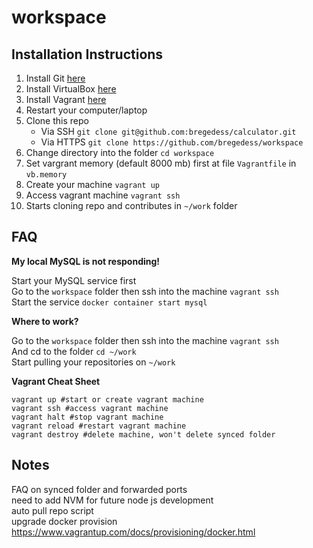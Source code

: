 # workspace

## Installation Instructions

1. Install Git [here](https://git-scm.com/downloads "Install Git")
2. Install VirtualBox [here](https://www.virtualbox.org/wiki/Downloads "Install VirtualBox")
3. Install Vagrant [here](https://www.vagrantup.com/downloads.html "Install Vagrant")
4. Restart your computer/laptop
5. Clone this repo
    *  Via SSH `git clone git@github.com:bregedess/calculator.git`
    *  Via HTTPS `git clone https://github.com/bregedess/workspace`
6. Change directory into the folder `cd workspace`
7. Set vargrant memory (default 8000 mb) first at file `Vagrantfile` in `vb.memory`
8. Create your machine `vagrant up`
9. Access vagrant machine `vagrant ssh`
10. Starts cloning repo and contributes in `~/work` folder

## FAQ

__My local MySQL is not responding!__

Start your MySQL service first  
Go to the `workspace` folder then ssh into the machine `vagrant ssh`  
Start the service `docker container start mysql`

__Where to work?__

Go to the `workspace` folder then ssh into the machine `vagrant ssh`  
And cd to the folder `cd ~/work`  
Start pulling your repositories on `~/work`

__Vagrant Cheat Sheet__

```
vagrant up #start or create vagrant machine
vagrant ssh #access vagrant machine
vagrant halt #stop vagrant machine
vagrant reload #restart vagrant machine
vagrant destroy #delete machine, won't delete synced folder
```

## Notes

FAQ on synced folder and forwarded ports  
need to add NVM for future node js development  
auto pull repo script  
upgrade docker provision https://www.vagrantup.com/docs/provisioning/docker.html
